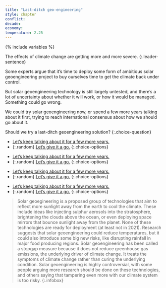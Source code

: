 ```yaml
---
title: "Last-ditch geo-engineering"
style: chapter
conflict: 
decade: 
economy: 
temperature: 2.25
---
```


{% include variables %}

The effects of climate change are getting more and more severe. 
{:.leader-sentence}

Some experts argue that it’s time to deploy some form of ambitious solar geoengineering project to buy ourselves time to get the climate back under control.

But solar geoengineering technology is still largely untested, and there’s a lot of uncertainty about whether it will work, or how it would be managed. Something could go wrong.

We could try solar geoengineering now, or spend a few more years talking about it first, trying to reach international consensus about how we should go about it.

Should we try a last-ditch geoengineering solution?
{:.choice-question} 

<div data-js-var="js-rand-geoengineering2-low" markdown="1" class="hidden">

- [Let’s keep talking about it for a few more years.](chapter_stalling.html)
- {:.random} [Let’s give it a go.](chapter_geo-engineering-fail.html)
{:.choice-options}

</div>

<div data-js-var="js-rand-geoengineering2-med" markdown="1" class="hidden">

- [Let’s keep talking about it for a few more years.](chapter_stalling.html)
- {:.random} [Let’s give it a go.](chapter_billionaire-geo-engineering.html)
{:.choice-options}

</div>

<div data-js-var="js-rand-geoengineering2-medplus" markdown="1" class="hidden">

- [Let’s keep talking about it for a few more years.](chapter_stalling.html)
- {:.random} [Let’s give it a go.](chapter_unilateral-geo-engineering.html)
{:.choice-options}

</div>

<div data-js-var="js-rand-geoengineering2-high" markdown="1" class="hidden">

- [Let’s keep talking about it for a few more years.](chapter_stalling.html)
- {:.random} [Let’s give it a go.](chapter_surprising-success-geo-engineering.html)
{:.choice-options}

</div>

> Solar geoegineering is a proposed group of technologies that aim to reflect more sunlight away from the earth to cool the climate. These include ideas like injecting sulphur aerosols into the stratosphere, brightening the clouds above the ocean, or even deploying space mirrors that bounce sunlight away from the planet. None of these technologies are ready for deployment (at least not in 2021). Research suggests that solar geoengineering could reduce temperatures, but it could also introduce some big new risks, like disrupting rainfall in major food producing regions. Solar geoengineering has been called a stopgap measure because it does not reduce greenhouse gas emissions, the underlying driver of climate change. It treats the symptoms of climate change rather than curing the underlying condition. Solar geoengineering is highly controversial, with some people arguing more research should be done on these technologies, and others saying that tampering even more with our climate system is too risky.
{:.infobox}

